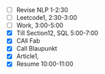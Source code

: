 - [ ] Revise NLP  1-2:30
- [ ] Leetcode1,             2:30-3:00
- [ ] Work,              3:00-5:00
- [x] Till Section12, SQL  5:00-7:00
- [x] CAll Fab
- [x] Call Blaupunkt
- [x] Article1,
- [x] Resume                   10:00-11:00